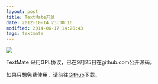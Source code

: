 ```yaml
---
layout: post
title: TextMate开源
date: 2012-10-14 23:30:16
modified: 2014-06-17 14:26:43
tags: textmate
---
```


<img src="https://raw.github.com/textmate/textmate/gh-pages/images/screenshot.png"/>

TextMate 采用GPL协议，已在9月25日在github.com公开源码。

如果只想免费使用，请前往[Github](https://github.com/textmate/textmate/downloads)下载。
